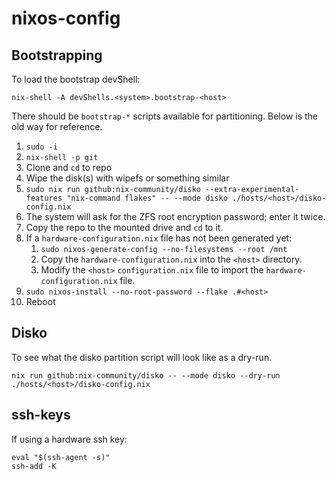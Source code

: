 # nixos-config

## Bootstrapping

To load the bootstrap devShell:

```shell
nix-shell -A devShells.<system>.bootstrap-<host>
```

There should be `bootstrap-*` scripts available for partitioning. Below is the old way for reference.

1. `sudo -i`
1. `nix-shell -p git`
1. Clone and `cd` to repo
1. Wipe the disk(s) with wipefs or something similar
1. `sudo nix run github:nix-community/disko --extra-experimental-features "nix-command flakes" -- --mode disko ./hosts/<host>/disko-config.nix`
1. The system will ask for the ZFS root encryption password; enter it twice.
1. Copy the repo to the mounted drive and `cd` to it.
1. If a `hardware-configuration.nix` file has not been generated yet:
    1. `sudo nixos-generate-config --no-filesystems --root /mnt`
    1. Copy the `hardware-configuration.nix` into the `<host>` directory.
    1. Modify the `<host>` `configuration.nix` file to import the `hardware-configuration.nix` file.
1. `sudo nixos-install --no-root-password --flake .#<host>`
1. Reboot

## Disko

To see what the disko partition script will look like as a dry-run.

```shell
nix run github:nix-community/disko -- --mode disko --dry-run ./hosts/<host>/disko-config.nix
```

## ssh-keys

If using a hardware ssh key:

```shell
eval "$(ssh-agent -s)"
ssh-add -K
```
